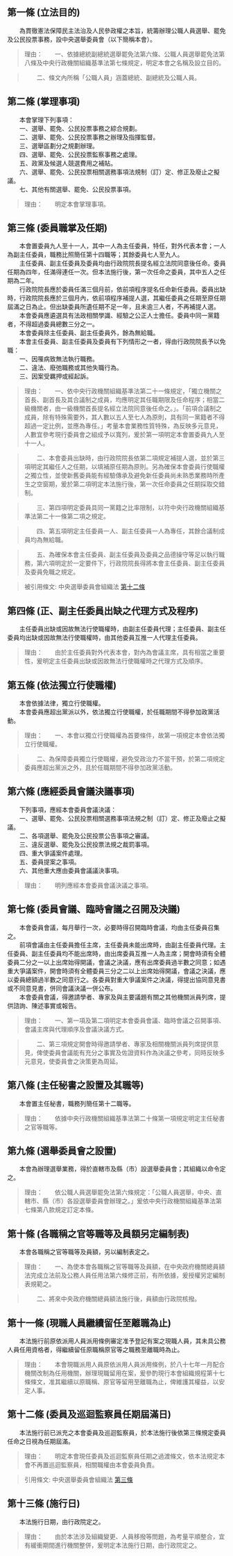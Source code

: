 第一條 (立法目的)
-----------------
　　為貫徹憲法保障民主法治及人民參政權之本旨，統籌辦理公職人員選舉、罷免及公民投票事務，設中央選舉委員會（以下簡稱本會）。  
> 理由：　　一、依據總統副總統選舉罷免法第六條、公職人員選舉罷免法第八條及中央行政機關組織基準法第七條規定，明定本會之名稱及設立目的。

> 　　二、條文內所稱「公職人員」涵蓋總統、副總統及公職人員。



第二條 (掌理事項)
-----------------
　　本會掌理下列事項：  
　　一、選舉、罷免、公民投票事務之綜合規劃。  
　　二、選舉、罷免、公民投票事務之辦理及指揮監督。  
　　三、選舉區劃分之規劃辦理。  
　　四、選舉、罷免、公民投票監察事務之處理。  
　　五、政黨及候選人競選費用之補貼。  
　　六、選舉、罷免、公民投票相關選務事項法規制（訂）定、修正及廢止之擬議。  
　　七、其他有關選舉、罷免、公民投票事項。  
> 理由：　　明定本會掌理事項。



第三條 (委員職掌及任期)
-----------------------
　　本會置委員九人至十一人，其中一人為主任委員，特任，對外代表本會；一人為副主任委員，職務比照簡任第十四職等；其餘委員七人至九人。  
　　主任委員、副主任委員及委員均由行政院院長提名經立法院同意後任命。委員任期為四年，任滿得連任一次。但本法施行後，第一次任命之委員，其中五人之任期為二年。  
　　行政院院長應於委員任滿三個月前，依前項程序提名任命新任委員。委員出缺時，行政院院長應於三個月內，依前項程序補提人選，其繼任委員之任期至原任期屆滿之日為止。但出缺委員所遺任期不足一年，且未逾三人者，不再補提人選。  
　　本會委員應遴選具有法政相關學識、經驗之公正人士擔任。委員中同一黨籍者，不得超過委員總數三分之一。  
　　本會委員除主任委員、副主任委員外，餘為無給職。  
　　本會主任委員、副主任委員及委員有下列情形之一者，得由行政院院長予以免職：  
　　一、因罹病致無法執行職務。  
　　二、違法、廢弛職務或其他失職行為。  
　　三、因案受羈押或經起訴。  
> 理由：　　一、依中央行政機關組織基準法第二十一條規定，「獨立機關之首長、副首長及其合議制之成員，均應明定其任職期限及任命程序；相當二級機關者，由一級機關首長提名經立法院同意後任命之。」。「前項合議制之成員，除有特殊需要外，其人數以五人至七人為原則，具有同一黨籍者不得超過一定比例，並應為專任。」考量本會業務性質特殊，為反映多元意見，人數宜參考現行委員會之組成予以寬列，爰於第一項明定本會置委員九人至十一人。

> 　　二、本會委員出缺時，由行政院院長依第二項規定補提人選，並於第三項明定其繼任人之任期，以填補原任期為原則。另為確保本會委員行使職權之獨立性，並使新舊委員能有經驗傳承及避免新任委員尚未熟悉業務時所產生之空窗期，爰於第二項明定本法施行後，第一次任命委員之任期採取交錯制。

> 　　三、第四項明定委員具同一黨籍之比率限制，以符中央行政機關組織基準法第二十一條第二項之規定。

> 　　四、第五項明定主任委員一人、副主任委員一人為專任，其餘合議制成員均為無給職。

> 　　五、為確保本會主任委員、副主任委員及委員之品德操守等足以執行職務，第六項明定於一定要件下，行政院院長得將本會主任委員、副主任委員及委員免職之規定。

> 被引用條文: 中央選舉委員會組織法 [第十二條](../../人事其他/組織編制/中央選舉委員會組織法.md#第十二條-委員及巡迴監察員任期屆滿日)



第四條 (正、副主任委員出缺之代理方式及程序)
-------------------------------------------
　　主任委員出缺或因故無法行使職權時，由副主任委員代理；主任委員、副主任委員均出缺或因故無法行使職權時，由其他委員互推一人代理主任委員。  
> 理由：　　由於主任委員對外代表本會，對內為會議主席，具有相當之重要性，爰明定主任委員出缺或因故無法行使職權時之代理方式及順序。



第五條 (依法獨立行使職權)
-------------------------
　　本會依據法律，獨立行使職權。  
　　本會委員應超出黨派以外，依法獨立行使職權，於任職期間不得參加政黨活動。  
> 理由：　　一、本會以獨立行使職權為首要條件，故第一項規定本會依法獨立行使職權。

> 　　二、為保障委員獨立行使職權，避免受政治力不當干預，於第二項規定委員應超出黨派之外，且於任職期間不得參加政黨活動。



第六條 (應經委員會議決議事項)
-----------------------------
　　下列事項，應經本會委員會議決議：  
　　一、選舉、罷免、公民投票相關選務事項法規之制（訂）定、修正及廢止之擬議。  
　　二、各項選舉、罷免及公民投票公告事項之審議。  
　　三、違反選舉、罷免及公民投票法規之裁罰事項。  
　　四、重大爭議案件處理。  
　　五、委員提案之事項。  
　　六、其他重大應由委員會議議決事項。  
> 理由：　　明列應經本會委員會議決議之事項。



第七條 (委員會議、臨時會議之召開及決議)
---------------------------------------
　　本會委員會議，每月舉行一次，必要時得召開臨時會議，均由主任委員召集之。  
　　前項會議由主任委員擔任主席，主任委員未能出席時，由副主任委員代理。主任委員、副主任委員均不能出席時，由出席委員互推一人為主席；開會時須有全體委員二分之一以上出席始得開議，會議之決議，應有出席委員過半數之同意；如遇重大爭議案件，開會時須有全體委員三分之二以上出席始得開議，會議之決議，應以委員總額過半數之同意行之。各委員對重大爭議案件之決議，得提出協同意見書或不同意見書，併同會議決議一併公布。  
　　本會委員會議，得邀請學者、專家及與主要議題有關之其他機關派員列席，提供諮詢、陳述事實或報告。  
> 理由：　　一、第一項及第二項明定本會委員會議、臨時會議之召開事項、會議主席與代理順序及會議決議方式。

> 　　二、第三項規定開會時得邀請學者、專家及相關機關派員列席提供意見，俾使委員會議能有充分之事實及佐證資料作為決議之參考，同時反映多元意見，使委員會之決策更為周延。



第八條 (主任秘書之設置及其職等)
-------------------------------
　　本會置主任秘書，職務列簡任第十二職等。  
> 理由：　　依據中央行政機關組織基準法第二十條第一項規定明定主任秘書之官等職等。



第九條 (選舉委員會之設置)
-------------------------
　　本會為辦理選舉業務，得於直轄市及縣（市）設選舉委員會；其組織以命令定之。  
> 理由：　　依公職人員選舉罷免法第六條規定：「公職人員選舉，中央、直轄市、縣（市）各設選舉委員會辦理之。」爰依中央行政機關組織基準法第七條第八款規定訂定本條。



第十條 (各職稱之官等職等及員額另定編制表)
-----------------------------------------
　　本會各職稱之官等職等及員額，另以編制表定之。  
> 理由：　　一、為使本會各職稱之官等職等及員額，在中央政府機關總員額法完成立法前及公務人員任用法第六條修正前，有所依據，爰授權另定編制表規範之。

> 　　二、將來中央政府機關總員額法施行後，員額由行政院核撥。



第十一條 (現職人員繼續留任至離職為止)
-------------------------------------
　　本法施行前原依派用人員派用條例審定准予登記有案之現職人員，其未具公務人員任用資格者，得繼續留任原職稱原官等之職務至離職時為止。  
> 理由：　　本會現職派用人員原依派用人員派用條例，於八十七年一月配合機關改制為任用機關，辦理現職留用在案，爰參酌現行本會組織規程第十七條條文，准其繼續以原職稱、原官等留用至離職為止，俾維護其權益，以安定人事。



第十二條 (委員及巡迴監察員任期屆滿日)
-------------------------------------
　　本法施行前已派充之本會委員及巡迴監察員，於本法施行後依第三條規定委員任命之日視為任期屆滿。  
> 理由：　　明定本會現任委員及巡迴監察員任期之過渡條文，依本法規定本會不再置巡迴監察員，相關職權由本會委員負責。

> 引用條文: 中央選舉委員會組織法 [第三條](../../人事其他/組織編制/中央選舉委員會組織法.md#第三條-委員職掌及任期)



第十三條 (施行日)
-----------------
　　本法施行日期，由行政院定之。  
> 理由：　　由於本法涉及組織變更、人員移撥等問題，為考量平順整合，宜有緩衝期間進行機關整併，爰明定本法施行日期，由行政院定之。